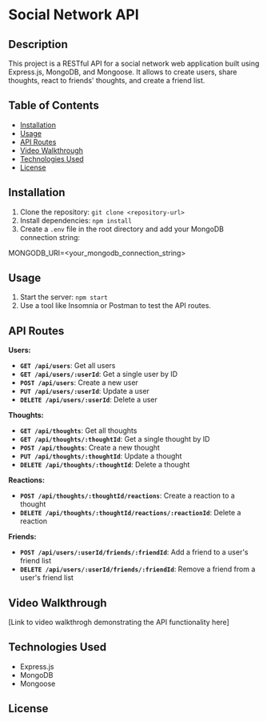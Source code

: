 # Social Network API

## Description

This project is a RESTful API for a social network web application built using Express.js, MongoDB, and Mongoose. It allows to create users, share thoughts, react to friends' thoughts, and create a friend list.

## Table of Contents

* [Installation](#installation)
* [Usage](#usage)
* [API Routes](#api-routes)
* [Video Walkthrough](#video-walkthrough)
* [Technologies Used](#technologies-used)
* [License](#license)

## Installation

1. Clone the repository: `git clone <repository-url>`
2. Install dependencies: `npm install`
3. Create a `.env` file in the root directory and add your MongoDB connection string:

MONGODB_URI=<your_mongodb_connection_string>

## Usage

1. Start the server: `npm start`
2. Use a tool like Insomnia or Postman to test the API routes.

## API Routes

**Users:**

* **`GET /api/users`**: Get all users
* **`GET /api/users/:userId`**: Get a single user by ID
* **`POST /api/users`**: Create a new user
* **`PUT /api/users/:userId`**: Update a user
* **`DELETE /api/users/:userId`**: Delete a user

**Thoughts:**

* **`GET /api/thoughts`**: Get all thoughts
* **`GET /api/thoughts/:thoughtId`**: Get a single thought by ID
* **`POST /api/thoughts`**: Create a new thought
* **`PUT /api/thoughts/:thoughtId`**: Update a thought
* **`DELETE /api/thoughts/:thoughtId`**: Delete a thought

**Reactions:**

* **`POST /api/thoughts/:thoughtId/reactions`**: Create a reaction to a thought
* **`DELETE /api/thoughts/:thoughtId/reactions/:reactionId`**: Delete a reaction

**Friends:**

* **`POST /api/users/:userId/friends/:friendId`**: Add a friend to a user's friend list
* **`DELETE /api/users/:userId/friends/:friendId`**: Remove a friend from a user's friend list

## Video Walkthrough

[Link to video walkthrogh demonstrating the API functionality here]

## Technologies Used

* Express.js
* MongoDB
* Mongoose

## License
